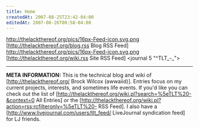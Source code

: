 ```yaml
---
title: Home
createdAt: 2007-08-25T23:42-04:00
editedAt: 2007-08-26T00:58-04:00
---
```


http://thelackthereof.org/pics/16px-Feed-icon.svg.png [http://thelackthereof.org/blog.rss Blog RSS Feed] &nbsp; &nbsp; http://thelackthereof.org/pics/16px-Feed-icon.svg.png [http://thelackthereof.org/wiki.rss Site RSS Feed]
<journal 5 "^TLT_-_">

----

<b>META INFORMATION:</b> This is the technical blog and wiki of [http://thelackthereof.org/ Brock Wilcox (awwaiid)]. Entries focus on my current projects, interests, and sometimes life events. If you'd like you can check out the list of [http://thelackthereof.org/wiki.pl?search=%5eTLT%20-&context=0 All Entries] or the [http://thelackthereof.org/wiki.pl?action=rss;rcfilteronly=%5eTLT%20- RSS Feed]. I also have a [http://www.livejournal.com/users/tlt_feed/ LiveJournal syndication feed] for LJ friends.

